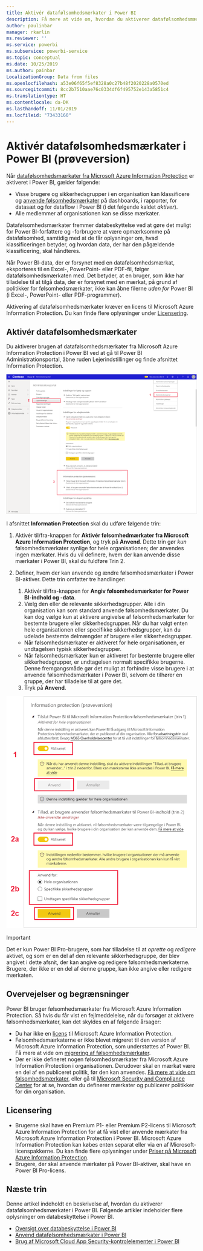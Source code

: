 ```yaml
---
title: Aktivér datafølsomhedsmærkater i Power BI
description: Få mere at vide om, hvordan du aktiverer datafølsomhedsmærkater i Power BI
author: paulinbar
manager: rkarlin
ms.reviewer: ''
ms.service: powerbi
ms.subservice: powerbi-service
ms.topic: conceptual
ms.date: 10/25/2019
ms.author: painbar
LocalizationGroup: Data from files
ms.openlocfilehash: a53e06f65f5ef8328a0c27b48f2020228a0570ed
ms.sourcegitcommit: 8cc2b7510aae76c0334df6f495752e143a5851c4
ms.translationtype: HT
ms.contentlocale: da-DK
ms.lasthandoff: 11/01/2019
ms.locfileid: "73433160"
---
```

# <a name="enable-data-sensitivity-labels-in-power-bi-preview"></a>Aktivér datafølsomhedsmærkater i Power BI (prøveversion)

Når [datafølsomhedsmærkater fra Microsoft Azure Information Protection](https://docs.microsoft.com/microsoft-365/compliance/sensitivity-labels) er aktiveret i Power BI, gælder følgende:

* Visse brugere og sikkerhedsgrupper i en organisation kan klassificere og [anvende følsomhedsmærkater](../designer/service-security-apply-data-sensitivity-labels.md) på dashboards, i rapporter, for datasæt og for dataflow i Power BI (i det følgende kaldet *aktiver*).
* Alle medlemmer af organisationen kan se disse mærkater.

Datafølsomhedsmærkater fremmer databeskyttelse ved at gøre det muligt for Power BI-forfattere og -forbrugere at være opmærksomme på datafølsomhed, samtidig med at de får oplysninger om, hvad klassificeringen betyder, og hvordan data, der har den pågældende klassificering, skal håndteres.

Når Power BI-data, der er forsynet med en datafølsomhedsmærkat, eksporteres til en Excel-, PowerPoint- eller PDF-fil, følger datafølsomhedsmærkaten med. Det betyder, at en bruger, som ikke har tilladelse til at tilgå data, der er forsynet med en mærkat, på grund af politikker for følsomhedsmærkater, ikke kan åbne filerne *uden for* Power BI (i Excel-, PowerPoint- eller PDF-programmer).

Aktivering af datafølsomhedsmærkater kræver en licens til Microsoft Azure Information Protection. Du kan finde flere oplysninger under [Licensering](#licensing).

## <a name="enable-data-sensitivity-labels"></a>Aktivér datafølsomhedsmærkater

Du aktiverer brugen af datafølsomhedsmærkater fra Microsoft Azure Information Protection i Power BI ved at gå til Power BI Administrationsportal, åbne ruden Lejerindstillinger og finde afsnittet Information Protection.

![Find afsnittet Information Protection](media/service-security-enable-data-sensitivity-labels/enable-data-sensitivity-labels-01.png)

I afsnittet **Information Protection** skal du udføre følgende trin:
1.  Aktivér til/fra-knappen for **Aktivér følsomhedmærkater fra Microsoft Azure Information Protection**, og tryk på **Anvend**. Dette trin gør *kun* følsomhedsmærkater synlige for hele organisationen; der anvendes ingen mærkater. Hvis du vil definere, hvem der kan anvende disse mærkater i Power BI, skal du fuldføre Trin 2.
2.  Definer, hvem der kan anvende og ændre følsomhedsmærkater i Power BI-aktiver. Dette trin omfatter tre handlinger:
    1.  Aktivér til/fra-knappen for **Angiv følsomhedsmærkater for Power BI-indhold og -data**.
    2.  Vælg den eller de relevante sikkerhedsgrupper. Alle i din organisation kan som standard anvende følsomhedsmærkater. Du kan dog vælge kun at aktivere angivelse af følsomhedsmærkater for bestemte brugere eller sikkerhedsgrupper. Når du har valgt enten hele organisationen eller specifikke sikkerhedsgrupper, kan du udelade bestemte delmængder af brugere eller sikkerhedsgrupper.
    * Når følsomhedsmærkater er aktiveret for hele organisationen, er undtagelsen typisk sikkerhedsgrupper.
    * Når følsomhedsmærkater kun er aktiveret for bestemte brugere eller sikkerhedsgrupper, er undtagelsen normalt specifikke brugerne.  
    Denne fremgangsmåde gør det muligt at forhindre visse brugere i at anvende følsomhedsmærkater i Power BI, selvom de tilhører en gruppe, der har tilladelse til at gøre det.
    
    3. Tryk på **Anvend**.

![Aktivér følsomhedsmærkater](media/service-security-enable-data-sensitivity-labels/enable-data-sensitivity-labels-02.png)

> [!IMPORTANT]
> Det er kun Power BI Pro-brugere, som har tilladelse til at *oprette* og *redigere* aktivet, og som er en del af den relevante sikkerhedsgruppe, der blev angivet i dette afsnit, der kan angive og redigere følsomhedsmærkaterne. Brugere, der ikke er en del af denne gruppe, kan ikke angive eller redigere mærkaten. 


## <a name="considerations-and-limitations"></a>Overvejelser og begrænsninger

Power BI bruger følsomhedsmærkater fra Microsoft Azure Information Protection. Så hvis du får vist en fejlmeddelelse, når du forsøger at aktivere følsomhedsmærkater, kan det skyldes en af følgende årsager:

* Du har ikke en [licens](#licensing) til Microsoft Azure Information Protection.
* Følsomhedsmærkaterne er ikke blevet migreret til den version af Microsoft Azure Information Protection, som understøttes af Power BI. Få mere at vide om [migrering af følsomhedsmærkater](https://docs.microsoft.com/azure/information-protection/configure-policy-migrate-labels).
* Der er ikke defineret nogen følsomhedsmærkater fra Microsoft Azure Information Protection i organisationen. Derudover skal en mærkat være en del af en publiceret politik, før den kan anvendes. [Få mere at vide om følsomhedsmærkater](https://docs.microsoft.com/Office365/SecurityCompliance/sensitivity-labels), eller gå til [Microsoft Security and Compliance Center](https://sip.protection.office.com/sensitivity?flight=EnableMIPLabels) for at se, hvordan du definerer mærkater og publicerer politikker for din organisation.

## <a name="licensing"></a>Licensering

* Brugerne skal have en Premium P1- eller Premium P2-licens til Microsoft Azure Information Protection for at få vist eller anvende mærkater fra Microsoft Azure Information Protection i Power BI. Microsoft Azure Information Protection kan købes enten separat eller via en af Microsoft-licenspakkerne. Du kan finde flere oplysninger under [Priser på Microsoft Azure Information Protection](https://azure.microsoft.com/pricing/details/information-protection/).
* Brugere, der skal anvende mærkater på Power BI-aktiver, skal have en Power BI Pro-licens.


## <a name="next-steps"></a>Næste trin

Denne artikel indeholdt en beskrivelse af, hvordan du aktiverer datafølsomhedsmærkater i Power BI. Følgende artikler indeholder flere oplysninger om databeskyttelse i Power BI. 

* [Oversigt over databeskyttelse i Power BI](service-security-data-protection-overview.md)
* [Anvend datafølsomhedsmærkater i Power BI](../designer/service-security-apply-data-sensitivity-labels.md)
* [Brug af Microsoft Cloud App Security-kontrolelementer i Power BI](service-security-using-microsoft-cloud-app-security-controls.md)